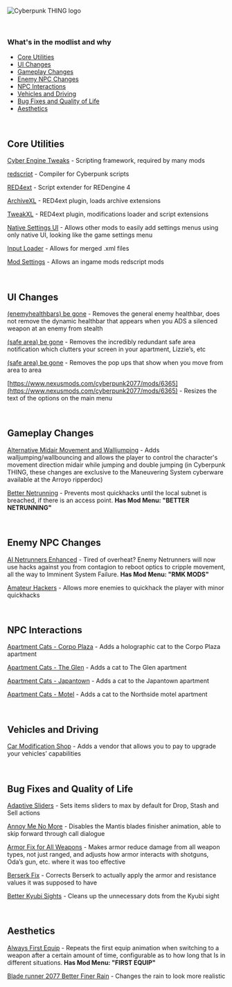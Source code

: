 ![Cyberpunk THING logo](https://i.imgur.com/OehZMjj.png)

&#10240;

### What's in the modlist and why


- [Core Utilities](#core-utilities)
- [UI Changes](#ui-changes)
- [Gameplay Changes](#gameplay-changes)
- [Enemy NPC Changes](#enemy-npc-changes)
- [NPC Interactions](#npc-interactions)
- [Vehicles and Driving](#vehicles-and-driving)
- [Bug Fixes and Quality of Life](#bug-fixes-and-quality-of-life)
- [Aesthetics](#aesthetics)

&#10240;
&#10240;

## Core Utilities

[Cyber Engine Tweaks](https://www.nexusmods.com/cyberpunk2077/mods/107) - Scripting framework, required by many mods

[redscript](https://www.nexusmods.com/cyberpunk2077/mods/1511) - Compiler for Cyberpunk scripts

[RED4ext](https://www.nexusmods.com/cyberpunk2077/mods/2380) - Script extender for REDengine 4

[ArchiveXL](https://www.nexusmods.com/cyberpunk2077/mods/4198) - RED4ext plugin, loads archive extensions

[TweakXL](https://www.nexusmods.com/cyberpunk2077/mods/4197) - RED4ext plugin, modifications loader and script extensions 

[Native Settings UI](https://www.nexusmods.com/cyberpunk2077/mods/3518) - Allows other mods to easily add settings menus using only native UI, looking like the game settings menu

[Input Loader](https://www.nexusmods.com/cyberpunk2077/mods/4575) - Allows for merged .xml files

[Mod Settings](https://www.nexusmods.com/cyberpunk2077/mods/4885) - Allows an ingame mods redscript mods

&#10240;
&#10240;

## UI Changes

[(enemyhealthbars) be gone](https://www.nexusmods.com/cyberpunk2077/mods/4389) - Removes the general enemy healthbar, does not remove the dynamic healthbar that appears when you ADS a silenced weapon at an enemy from stealth

[(safe area) be gone](https://www.nexusmods.com/cyberpunk2077/mods/4395) - Removes the incredibly redundant safe area notification which clutters your screen in your apartment, Lizzie’s, etc

[(safe area) be gone](https://www.nexusmods.com/cyberpunk2077/mods/4395) - Removes the pop ups that show when you move from area to area

[https://www.nexusmods.com/cyberpunk2077/mods/6365](https://www.nexusmods.com/cyberpunk2077/mods/6365) - Resizes the text of the options on the main menu

&#10240;
&#10240;

## Gameplay Changes

[Alternative Midair Movement and Walljumping](https://www.nexusmods.com/cyberpunk2077/mods/5160) - Adds walljumping/wallbouncing and allows the player to control the character's movement direction midair while jumping and double jumping (in Cyberpunk THING, these changes are exclusive to the Maneuvering System cyberware available at the Arroyo ripperdoc)

[Better Netrunning](https://www.nexusmods.com/cyberpunk2077/mods/2302) - Prevents most quickhacks until the local subnet is breached, if there is an access point. **Has Mod Menu: "BETTER NETRUNNING"**

&#10240;
&#10240;

## Enemy NPC Changes

[AI Netrunners Enhanced](https://www.nexusmods.com/cyberpunk2077/mods/2468) - Tired of overheat? Enemy Netrunners will now use hacks against you from contagion to reboot optics to cripple movement, all the way to Imminent System Failure. **Has Mod Menu: "RMK MODS"**

[Amateur Hackers](https://www.nexusmods.com/cyberpunk2077/mods/4880) - Allows more enemies to quickhack the player with minor quickhacks

&#10240;
&#10240;

## NPC Interactions

[Apartment Cats - Corpo Plaza](https://www.nexusmods.com/cyberpunk2077/mods/6329) - Adds a holographic cat to the Corpo Plaza apartment

[Apartment Cats - The Glen](https://www.nexusmods.com/cyberpunk2077/mods/6276) - Adds a cat to The Glen apartment

[Apartment Cats - Japantown](https://www.nexusmods.com/cyberpunk2077/mods/6493) - Adds a cat to the Japantown apartment

[Apartment Cats - Motel](https://www.nexusmods.com/cyberpunk2077/mods/6379) - Adds a cat to the Northside motel apartment

&#10240;
&#10240;

## Vehicles and Driving

[Car Modification Shop](https://www.nexusmods.com/cyberpunk2077/mods/4034) - Adds a vendor that allows you to pay to upgrade your vehicles’ capabilities

&#10240;
&#10240;

## Bug Fixes and Quality of Life

[Adaptive Sliders](https://www.nexusmods.com/cyberpunk2077/mods/5075) - Sets items sliders to max by default for Drop, Stash and Sell actions

[Annoy Me No More](https://www.nexusmods.com/cyberpunk2077/mods/1512) - Disables the Mantis blades finisher animation, able to skip forward through call dialogue

[Armor Fix for All Weapons](https://www.nexusmods.com/cyberpunk2077/mods/2834) - Makes armor reduce damage from all weapon types, not just ranged, and adjusts how armor interacts with shotguns, Oda’s gun, etc. where it was too effective

[Berserk Fix](https://www.nexusmods.com/cyberpunk2077/mods/4310) - Corrects Berserk to actually apply the armor and resistance values it was supposed to have

[Better Kyubi Sights](https://www.nexusmods.com/cyberpunk2077/mods/5968) - Cleans up the unnecessary dots from the Kyubi sight

&#10240;
&#10240;

## Aesthetics

[Always First Equip](https://www.nexusmods.com/cyberpunk2077/mods/2557) - Repeats the first equip animation when switching to a weapon after a certain amount of time, configurable as to how long that Is in different situations. **Has Mod Menu: "FIRST EQUIP"**

[Blade runner 2077 Better Finer Rain](https://www.nexusmods.com/cyberpunk2077/mods/2001) - Changes the rain to look more realistic
